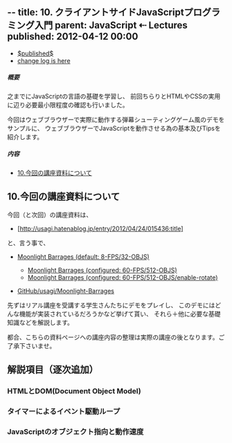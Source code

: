 --
title:     10. クライアントサイドJavaScriptプログラミング入門
parent:    JavaScript ⇠ Lectures
published: 2012-04-12 00:00
--

<a target="_blank" href="https://github.com/usagi/www.WonderRabbitProject.net/commits/master/Lectures/JavaScript/0009/main.ja.markdown">
<ul class="datetime">
  <li class="published"><time pubdate datetime="$published$">$published$</time>
  <li>change log is here
</ul>
</a>

<nav>

##### 概要

之までにJavaScriptの言語の基礎を学習し、
前回ちらりとHTMLやCSSの実用に辺り必要最小限程度の確認も行いました。

今回はウェブブラウザーで実際に動作する弾幕シューティングゲーム風のデモをサンプルに、
ウェブブラウザーでJavaScriptを動作させる為の基本及びTipsを紹介します。

##### 内容

<nav>

- [10.今回の講座資料について](#今回の講座資料について)

</nav>

## 10.今回の講座資料について

今回（と次回）の講座資料は、

- [http://usagi.hatenablog.jp/entry/2012/04/24/015436:title]

と、言う事で、

- [Moonlight Barrages (default: 8-FPS/32-OBJS)](http://moonlightbarrages.demo.wonderrabbitproject.net/)
    - [Moonlight Barrages (configured: 60-FPS/512-OBJS)](http://moonlightbarrages.demo.wonderrabbitproject.net/#frames_per_second=60,max_objects=512)
    - [Moonlight Barrages (configured: 60-FPS/512-OBJS/enable-rotate)](http://moonlightbarrages.demo.wonderrabbitproject.net/#frames_per_second=60,max_objects=512)

- [GitHub/usagi/Moonlight-Barrages](https://github.com/usagi/Moonlight-Barrages)

先ずはリアル講座を受講する学生さんたちにデモをプレイし、
このデモにはどんな機能が実装されているだろうかなど挙げて貰い、
それら＋他に必要な基礎知識などを解説します。

都合、こちらの資料ページへの講座内容の整理は実際の講座の後となります。ご了承下さいませ。

## 解説項目（逐次追加）

### HTMLとDOM(Document Object Model)

### タイマーによるイベント駆動ループ

### JavaScriptのオブジェクト指向と動作速度


[prev]: ../0009/
[next]: ../0011/

[gist]:   http://gist.github.com/
[ideone]: http://www.ideone.com/

[ECMA-262]: http://www.ecma-international.org/publications/standards/Ecma-262.htm

